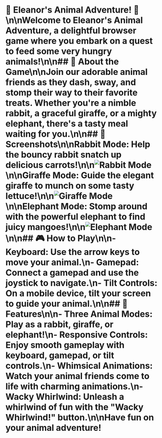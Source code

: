# 🐘 Eleanor's Animal Adventure! 🦒\n\nWelcome to Eleanor's Animal Adventure, a delightful browser game where you embark on a quest to feed some very hungry animals!\n\n## 🌟 About the Game\n\nJoin our adorable animal friends as they dash, sway, and stomp their way to their favorite treats. Whether you're a nimble rabbit, a graceful giraffe, or a mighty elephant, there's a tasty meal waiting for you.\n\n## 📸 Screenshots\n\n**Rabbit Mode:** Help the bouncy rabbit snatch up delicious carrots!\n\n![Rabbit Mode](rabbit-mode.png)\n\n**Giraffe Mode:** Guide the elegant giraffe to munch on some tasty lettuce!\n\n![Giraffe Mode](giraffe-mode.png)\n\n**Elephant Mode:** Stomp around with the powerful elephant to find juicy mangoes!\n\n![Elephant Mode](https://github.com/secgit/ellie/raw/main/elephant-mode.png)\n\n## 🎮 How to Play\n\n-   **Keyboard:** Use the arrow keys to move your animal.\n-   **Gamepad:** Connect a gamepad and use the joystick to navigate.\n-   **Tilt Controls:** On a mobile device, tilt your screen to guide your animal.\n\n## 🎉 Features\n\n-   **Three Animal Modes:** Play as a rabbit, giraffe, or elephant!\n-   **Responsive Controls:** Enjoy smooth gameplay with keyboard, gamepad, or tilt controls.\n-   **Whimsical Animations:** Watch your animal friends come to life with charming animations.\n-   **Wacky Whirlwind:** Unleash a whirlwind of fun with the \"Wacky Whirlwind!\" button.\n\nHave fun on your animal adventure!